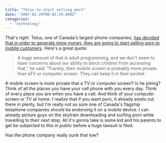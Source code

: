 ```yaml
---
title: "Telus to start selling porn"
date: "2007-01-29T06:02:29.000Z"
categories: 
  - "technology"
---
```


That's right. Telus, one of Canada's largest phone companies, [has decided that in order to generate more money, they are going to start selling porn to mobile customers](http://www.canada.com/nationalpost/story.html?id=9c00061e-4aec-4410-9dc5-4d69a8274215&k=60979). Here's a great quote:

> A huge amount of that is adult programming, and we don't seem to have concerns about our ability to block children from accessing that," he said. "Frankly, their mobile screen is probably more private than aTV or computer screen. They can keep it in their pocket.

A mobile screen is more private that a TV or computer screen? Is he joking? Think of all the places you have your cell phone with you every day. Think of every place you are when you have a call. And think of your computer screen or TV at home. I realize that if you want porn, it already exists out there in plenty, but I'm really not so sure one of Canada's flagship telephone companies should be endorsing it on a mobile device. I can already picture guys on the skytrain downloading and surfing porn while travelling to their next stop. All it's gonna take is some kid and his parents to get be subjected to this in public before a huge lawsuit is filed.

Has the phone company really sunk that low?
